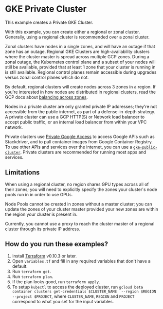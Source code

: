 # GKE Private Cluster

This example creates a Private GKE Cluster.

With this example, you can create either a regional or zonal cluster. Generally, using a regional cluster is recommended
over a zonal cluster.

Zonal clusters have nodes in a single zones, and will have an outage if that zone has an outage. Regional GKE Clusters
are high-availability clusters where the cluster master is spread across multiple GCP zones. During a zonal outage, the
Kubernetes control plane and a subset of your nodes will still be available, provided that at least 1 zone that your
cluster is running in is still available. Regional control planes remain accessible during upgrades versus zonal control
planes which do not.

By default, regional clusters will create nodes across 3 zones in a region. If you're interested in how nodes are
distributed in regional clusters, read the GCP docs about [balancing across zones](https://cloud.google.com/kubernetes-engine/docs/concepts/cluster-autoscaler#balancing_across_zones).

Nodes in a private cluster are only granted private IP addresses; they're not accessible from the public internet, as
part of a defense-in-depth strategy. A private cluster can use a GCP HTTP(S) or Network load balancer to accept public
traffic, or an internal load balancer from within your VPC network.

Private clusters use [Private Google Access](https://cloud.google.com/vpc/docs/private-access-options) to access Google
APIs such as Stackdriver, and to pull container images from Google Container Registry. To use other APIs and services
over the internet, you can use a [`gke-public-cluster`](../gke-public-cluster). Private clusters are
recommended for running most apps and services.

## Limitations

When using a regional cluster, no region shares GPU types across all of their zones; you will need to explicitly specify
the zones your cluster's node pools run in in order to use GPUs.

Node Pools cannot be created in zones without a master cluster; you can update the zones of your cluster master provided
your new zones are within the region your cluster is present in.

<!-- TODO(rileykarson): Clarify what this means when we find out- this is pulled
from the GKE docs. -->
Currently, you cannot use a proxy to reach the cluster master of a regional cluster through its private IP address.

## How do you run these examples?

1. Install [Terraform](https://learn.hashicorp.com/terraform/getting-started/install.html) v0.10.3 or later.
1. Open `variables.tf` and fill in any required variables that don't have a default.
1. Run `terraform get`.
1. Run `terraform plan`.
1. If the plan looks good, run `terraform apply`.
1. To setup `kubectl` to access the deployed cluster, run `gcloud beta container clusters get-credentials $CLUSTER_NAME 
--region $REGION --project $PROJECT`, where `CLUSTER_NAME`, `REGION` and `PROJECT` correspond to what you set for the 
input variables.

